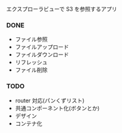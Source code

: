 エクスプローラビューで S3 を参照するアプリ

### DONE

- ファイル参照
- ファイルアップロード
- ファイルダウンロード
- リフレッシュ
- ファイル削除

### TODO

- router 対応(パンくずリスト)
- 共通コンポーネント化(ボタンとか)
- デザイン
- コンテナ化
